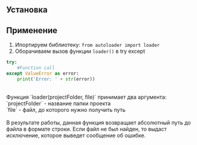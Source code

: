 ## Установка
## Применение
1. Ипортируем библиотеку: `from autoloader import loader`
2. Оборачиваем вызов функции `loader()` в try except <br/>
```py 
try: 
    #Function call 
except ValueError as error: 
    print('Error: ' + str(error))
```
<br/>
Функция `loader(projectFolder, file)` принимает два аргумента:<br/>
    `projectFolder` - название папки проекта <br/>
    `file` - файл, до которого нужно получить путь <br/>
<br/>
В результате работы, данная функция возвращает абсолютный путь до файла в формате строки. Если файл не был найден, то выдаст исключение, которое выведет сообщение об ошибке.

    
    

